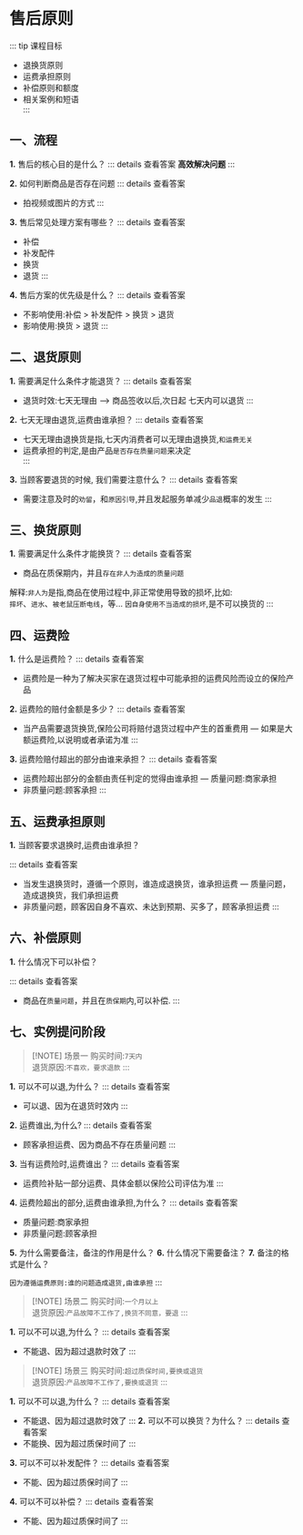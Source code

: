 # 售后原则
::: tip 课程目标
* 退换货原则<br>
* 运费承担原则<br>
* 补偿原则和额度<br>
* 相关案例和短语<br>
:::


## 一、流程
**1.** 售后的核心目的是什么？
::: details 查看答案
**高效解决问题**
:::
    
**2.** 如何判断商品是否存在问题
::: details 查看答案
 * 拍视频或图片的方式
:::

**3.** 售后常见处理方案有哪些？
::: details 查看答案
 * 补偿
 * 补发配件
 * 换货
 * 退货
:::

**4.** 售后方案的优先级是什么？
::: details 查看答案

 * 不影响使用:补偿 > 补发配件 > 换货 > 退货
 * 影响使用:换货 > 退货
:::



## 二、退货原则
**1.** 需要满足什么条件才能退货？
::: details 查看答案
- 退货时效:七天无理由  --> 商品签收以后,次日起  七天内可以退货
:::

**2.** 七天无理由退货,运费由谁承担？
::: details 查看答案
- 七天无理由退换货是指,七天内消费者可以无理由退换货,`和运费无关`
- 运费承担的判定,是由产品`是否存在质量问题`来决定  
:::


**3.** 当顾客要退货的时候, 我们需要注意什么？
::: details 查看答案
- 需要注意及时的`劝留`，和`原因引导`,并且发起服务单减少`品退`概率的发生
:::


## 三、换货原则
**1.** 需要满足什么条件才能换货？
::: details 查看答案
- 商品在质保期内，并且`存在非人为造成的质量问题`

解释:`非人为`是指,商品在使用过程中,非正常使用导致的损坏,比如: <br>
`摔坏`、`进水`、`被老鼠压断电线`，等... `因自身使用不当造成的损坏`,是不可以换货的
:::

## 四、运费险
**1.** 什么是运费险？
::: details 查看答案
- 运费险是一种为了解决买家在退货过程中可能承担的运费风险而设立的保险产品


**2.** 运费险的赔付金额是多少？
::: details 查看答案
- 当产品需要退货换货,保险公司将赔付退货过程中产生的首重费用
— 如果是大额运费险,以说明或者承诺为准
:::


**3.** 运费险赔付超出的部分由谁来承担？
::: details 查看答案
- 运费险超出部分的金额由责任判定的觉得由谁承担
— 质量问题:商家承担
- 非质量问题:顾客承担
:::





## 五、运费承担原则
**1.** 当顾客要求退换时,运费由谁承担？

::: details 查看答案
- 当发生退换货时，遵循一个原则，谁造成退换货，谁承担运费
— 质量问题，造成退换货，我们承担运费
- 非质量问题，顾客因自身不喜欢、未达到预期、买多了，顾客承担运费
:::

## 六、补偿原则
**1.** 什么情况下可以补偿？

::: details 查看答案
- 商品在`质量问题`，并且在`质保期`内,可以补偿.
:::


## 七、实例提问阶段
>[!NOTE] 场景一
购买时间:`7天内` <br>
退货原因:`不喜欢，要求退款`
:::

**1.** 可以不可以退,为什么？
::: details 查看答案
- 可以退、因为在退货时效内
:::

**2.** 运费谁出,为什么?
::: details 查看答案
- 顾客承担运费、因为商品不存在质量问题
:::

**3.** 当有运费险时,运费谁出？
::: details 查看答案
- 运费险补贴一部分运费、具体金额以保险公司评估为准
:::

**4.** 运费险超出的部分,运费由谁承担,为什么？
::: details 查看答案
- 质量问题:商家承担
- 非质量问题:顾客承担

**5.** 为什么需要备注，备注的作用是什么？
**6.** 什么情况下需要备注？
**7.** 备注的格式是什么？



`因为遵循运费原则:谁的问题造成退货,由谁承担`
:::


>[!NOTE] 场景二
购买时间:`一个月以上` <br>
退货原因:`产品故障不工作了,换货不同意，要退`
:::

**1.** 可以不可以退,为什么？
::: details 查看答案
- 不能退、因为超过退款时效了
:::


>[!NOTE] 场景三
购买时间:`超过质保时间,要换或退货` <br>
退货原因:`产品故障不工作了,要换或退货`
:::

**1.** 可以不可以退,为什么？
::: details 查看答案
- 不能退、因为超过退款时效了
:::
**2.** 可以不可以换货？为什么？
::: details 查看答案
- 不能换、因为超过质保时间了
:::

**3.** 可以不可以补发配件？
::: details 查看答案
- 不能、因为超过质保时间了
:::

**4.** 可以不可以补偿？
::: details 查看答案
- 不能、因为超过质保时间了
:::


